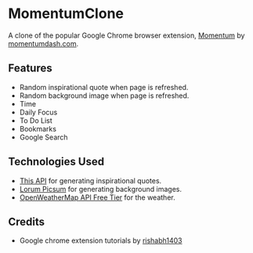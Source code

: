 # MomentumClone
A clone of the popular Google Chrome browser extension, [Momentum](https://chrome.google.com/webstore/detail/momentum/laookkfknpbbblfpciffpaejjkokdgca?hl=en) by [momentumdash.com](https://momentumdash.com/).

## Features
- Random inspirational quote when page is refreshed.
- Random background image when page is refreshed.
- Time
- Daily Focus
- To Do List
- Bookmarks
- Google Search

## Technologies Used
- [This API](https://type.fit/api/quotes) for generating inspirational quotes.
- [Lorum Picsum](https://picsum.photos/) for generating background images.
- [OpenWeatherMap API Free Tier](https://openweathermap.org/api) for the weather.

## Credits
- Google chrome extension tutorials by [rishabh1403](https://www.youtube.com/rishabh1403)
